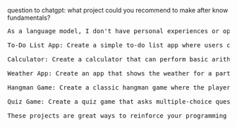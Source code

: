 question to chatgpt:
what project could you recommend to make after know fundamentals? 
<pre>
As a language model, I don't have personal experiences or opinions, but here are some projects that can help you reinforce your programming skills and knowledge of the fundamentals:

To-Do List App: Create a simple to-do list app where users can add, edit, and delete items. You can start with a text-based interface and then add a graphical user interface (GUI) later on.

Calculator: Create a calculator that can perform basic arithmetic operations like addition, subtraction, multiplication, and division. You can start with a basic command-line interface and then move on to a GUI-based calculator.

Weather App: Create an app that shows the weather for a particular location. You can use an API to retrieve the weather data and display it to the user.

Hangman Game: Create a classic hangman game where the player has to guess a word, one letter at a time. If the player makes too many incorrect guesses, the game is over.

Quiz Game: Create a quiz game that asks multiple-choice questions and keeps track of the player's score. You can start with a basic quiz on a specific topic, such as geography or history, and then expand to other topics.

These projects are great ways to reinforce your programming skills and get hands-on experience with various concepts. Feel free to make changes and customize the projects to fit your interests.
</pre>
